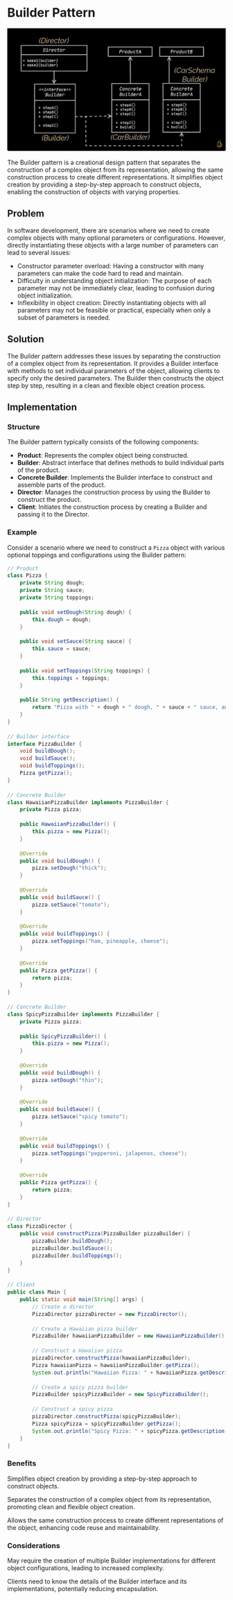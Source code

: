 # Builder Pattern

<p align="center">
  <img src="../photos/Builder.JPG" alt="Alt text" />
</p>

The Builder pattern is a creational design pattern that separates the construction of a complex object from its representation, allowing the same construction process to create different representations. It simplifies object creation by providing a step-by-step approach to construct objects, enabling the construction of objects with varying properties.

## Problem

In software development, there are scenarios where we need to create complex objects with many optional parameters or configurations. However, directly instantiating these objects with a large number of parameters can lead to several issues:

- Constructor parameter overload: Having a constructor with many parameters can make the code hard to read and maintain.
- Difficulty in understanding object initialization: The purpose of each parameter may not be immediately clear, leading to confusion during object initialization.
- Inflexibility in object creation: Directly instantiating objects with all parameters may not be feasible or practical, especially when only a subset of parameters is needed.

## Solution

The Builder pattern addresses these issues by separating the construction of a complex object from its representation. It provides a Builder interface with methods to set individual parameters of the object, allowing clients to specify only the desired parameters. The Builder then constructs the object step by step, resulting in a clean and flexible object creation process.

## Implementation

### Structure

The Builder pattern typically consists of the following components:

- **Product**: Represents the complex object being constructed.
- **Builder**: Abstract interface that defines methods to build individual parts of the product.
- **Concrete Builder**: Implements the Builder interface to construct and assemble parts of the product.
- **Director**: Manages the construction process by using the Builder to construct the product.
- **Client**: Initiates the construction process by creating a Builder and passing it to the Director.

### Example

Consider a scenario where we need to construct a `Pizza` object with various optional toppings and configurations using the Builder pattern:

```java
// Product
class Pizza {
    private String dough;
    private String sauce;
    private String toppings;

    public void setDough(String dough) {
        this.dough = dough;
    }

    public void setSauce(String sauce) {
        this.sauce = sauce;
    }

    public void setToppings(String toppings) {
        this.toppings = toppings;
    }

    public String getDescription() {
        return "Pizza with " + dough + " dough, " + sauce + " sauce, and toppings: " + toppings;
    }
}

// Builder interface
interface PizzaBuilder {
    void buildDough();
    void buildSauce();
    void buildToppings();
    Pizza getPizza();
}

// Concrete Builder
class HawaiianPizzaBuilder implements PizzaBuilder {
    private Pizza pizza;

    public HawaiianPizzaBuilder() {
        this.pizza = new Pizza();
    }

    @Override
    public void buildDough() {
        pizza.setDough("thick");
    }

    @Override
    public void buildSauce() {
        pizza.setSauce("tomato");
    }

    @Override
    public void buildToppings() {
        pizza.setToppings("ham, pineapple, cheese");
    }

    @Override
    public Pizza getPizza() {
        return pizza;
    }
}

// Concrete Builder
class SpicyPizzaBuilder implements PizzaBuilder {
    private Pizza pizza;

    public SpicyPizzaBuilder() {
        this.pizza = new Pizza();
    }

    @Override
    public void buildDough() {
        pizza.setDough("thin");
    }

    @Override
    public void buildSauce() {
        pizza.setSauce("spicy tomato");
    }

    @Override
    public void buildToppings() {
        pizza.setToppings("pepperoni, jalapenos, cheese");
    }

    @Override
    public Pizza getPizza() {
        return pizza;
    }
}

// Director
class PizzaDirector {
    public void constructPizza(PizzaBuilder pizzaBuilder) {
        pizzaBuilder.buildDough();
        pizzaBuilder.buildSauce();
        pizzaBuilder.buildToppings();
    }
}

// Client
public class Main {
    public static void main(String[] args) {
        // Create a director
        PizzaDirector pizzaDirector = new PizzaDirector();

        // Create a Hawaiian pizza builder
        PizzaBuilder hawaiianPizzaBuilder = new HawaiianPizzaBuilder();

        // Construct a Hawaiian pizza
        pizzaDirector.constructPizza(hawaiianPizzaBuilder);
        Pizza hawaiianPizza = hawaiianPizzaBuilder.getPizza();
        System.out.println("Hawaiian Pizza: " + hawaiianPizza.getDescription());

        // Create a spicy pizza builder
        PizzaBuilder spicyPizzaBuilder = new SpicyPizzaBuilder();

        // Construct a spicy pizza
        pizzaDirector.constructPizza(spicyPizzaBuilder);
        Pizza spicyPizza = spicyPizzaBuilder.getPizza();
        System.out.println("Spicy Pizza: " + spicyPizza.getDescription());
    }
}
```

### Benefits

Simplifies object creation by providing a step-by-step approach to construct objects.

Separates the construction of a complex object from its representation, promoting clean and flexible object creation.

Allows the same construction process to create different representations of the object, enhancing code reuse and maintainability.

### Considerations

May require the creation of multiple Builder implementations for different object configurations, leading to increased complexity.

Clients need to know the details of the Builder interface and its implementations, potentially reducing encapsulation.
